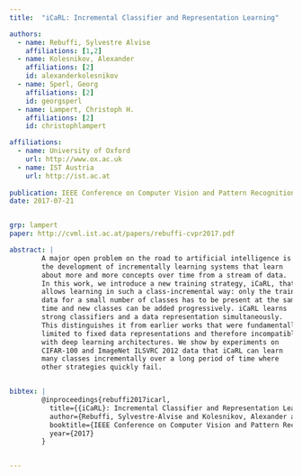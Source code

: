 ```yaml
---
title:  "iCaRL: Incremental Classifier and Representation Learning"

authors:
  - name: Rebuffi, Sylvestre Alvise
    affiliations: [1,2]
  - name: Kolesnikov, Alexander
    affiliations: [2]
    id: alexanderkolesnikov
  - name: Sperl, Georg
    affiliations: [2]
    id: georgsperl
  - name: Lampert, Christoph H.
    affiliations: [2]
    id: christophlampert

affiliations:
  - name: University of Oxford
    url: http://www.ox.ac.uk
  - name: IST Austria
    url: http://ist.ac.at
  
publication: IEEE Conference on Computer Vision and Pattern Recognition (CVPR 2017)
date: 2017-07-21


grp: lampert
paper: http://cvml.ist.ac.at/papers/rebuffi-cvpr2017.pdf

abstract: |
        A major open problem on the road to artificial intelligence is 
        the development of incrementally learning systems that learn
        about more and more concepts over time from a stream of data. 
        In this work, we introduce a new training strategy, iCaRL, that 
        allows learning in such a class-incremental way: only the training 
        data for a small number of classes has to be present at the same 
        time and new classes can be added progressively. iCaRL learns 
        strong classifiers and a data representation simultaneously. 
        This distinguishes it from earlier works that were fundamentally 
        limited to fixed data representations and therefore incompatible 
        with deep learning architectures. We show by experiments on 
        CIFAR-100 and ImageNet ILSVRC 2012 data that iCaRL can learn 
        many classes incrementally over a long period of time where 
        other strategies quickly fail.


bibtex: |
        @inproceedings{rebuffi2017icarl,
          title={{iCaRL}: Incremental Classifier and Representation Learning},
          author={Rebuffi, Sylvestre-Alvise and Kolesnikov, Alexander and Sperl, Georg and Lampert, Christoph H.},
          booktitle={IEEE Conference on Computer Vision and Pattern Recognition (CVPR)},
          year={2017}
        }


---
```

